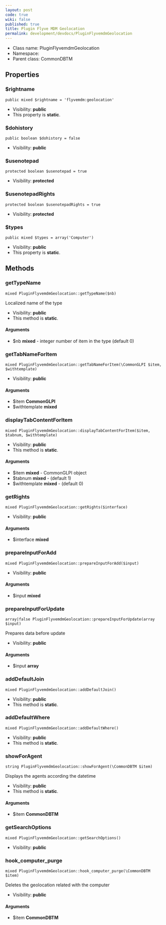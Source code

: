 ```yaml
---
layout: post
code: true
wiki: false
published: true
title: Plugin Flyve MDM Geolocation
permalink: development/devdocs/PluginFlyvemdmGeolocation
---
```


* Class name: PluginFlyvemdmGeolocation
* Namespace: 
* Parent class: CommonDBTM





## Properties



### $rightname

    public mixed $rightname = 'flyvemdm:geolocation'





* Visibility: **public**
* This property is **static**.


### $dohistory

    public boolean $dohistory = false





* Visibility: **public**


### $usenotepad

    protected boolean $usenotepad = true





* Visibility: **protected**


### $usenotepadRights

    protected boolean $usenotepadRights = true





* Visibility: **protected**


### $types

    public mixed $types = array('Computer')





* Visibility: **public**
* This property is **static**.

## Methods



### getTypeName

    mixed PluginFlyvemdmGeolocation::getTypeName($nb)

Localized name of the type



* Visibility: **public**
* This method is **static**.


#### Arguments
* $nb **mixed** - integer number of item in the type (default 0)



### getTabNameForItem

    mixed PluginFlyvemdmGeolocation::getTabNameForItem(\CommonGLPI $item, $withtemplate)





* Visibility: **public**


#### Arguments
* $item **CommonGLPI**
* $withtemplate **mixed**



### displayTabContentForItem

    mixed PluginFlyvemdmGeolocation::displayTabContentForItem($item, $tabnum, $withtemplate)





* Visibility: **public**
* This method is **static**.


#### Arguments
* $item **mixed** - CommonGLPI object
* $tabnum **mixed** - (default 1)
* $withtemplate **mixed** - (default 0)



### getRights

    mixed PluginFlyvemdmGeolocation::getRights($interface)





* Visibility: **public**


#### Arguments
* $interface **mixed**



### prepareInputForAdd

    mixed PluginFlyvemdmGeolocation::prepareInputForAdd($input)





* Visibility: **public**


#### Arguments
* $input **mixed**



### prepareInputForUpdate

    array|false PluginFlyvemdmGeolocation::prepareInputForUpdate(array $input)

Prepares data before update



* Visibility: **public**


#### Arguments
* $input **array**



### addDefaultJoin

    mixed PluginFlyvemdmGeolocation::addDefaultJoin()





* Visibility: **public**
* This method is **static**.




### addDefaultWhere

    mixed PluginFlyvemdmGeolocation::addDefaultWhere()





* Visibility: **public**
* This method is **static**.




### showForAgent

    string PluginFlyvemdmGeolocation::showForAgent(\CommonDBTM $item)

Displays the agents according the datetime



* Visibility: **public**
* This method is **static**.


#### Arguments
* $item **CommonDBTM**



### getSearchOptions

    mixed PluginFlyvemdmGeolocation::getSearchOptions()





* Visibility: **public**




### hook_computer_purge

    mixed PluginFlyvemdmGeolocation::hook_computer_purge(\CommonDBTM $item)

Deletes the geolocation related with the computer



* Visibility: **public**


#### Arguments
* $item **CommonDBTM**


